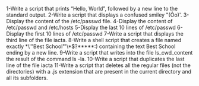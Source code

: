 1-Write a script that prints “Hello, World”, followed by a new line to the standard output.
2-Write a script that displays a confused smiley "(Ôo)'.
3-Display the content of the /etc/passwd file.
4-Display the content of /etc/passwd and /etc/hosts
5-Display the last 10 lines of /etc/passwd
6-Display the first 10 lines of /etc/passwd
7-Write a script that displays the third line of the file iacta.
8-Write a shell script that creates a file named exactly \*\\'"Best School"\'\\*$\?\*\*\*\*\*:) containing the text Best School ending by a new line.
9-Write a script that writes into the file ls_cwd_content the result of the command ls -la.
10-Write a script that duplicates the last line of the file iacta
11-Write a script that deletes all the regular files (not the directories) with a .js extension that are present in the current directory and all its subfolders. 
